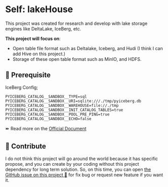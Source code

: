 # Self: lakeHouse

This project was created for research and develop with lake storage engines like
DeltaLake, IceBerg, etc.

**This project will focus on**:

- Open table file format such as Deltalake, Iceberg, and Hudi (I think I can add
  Hive on this project.)
- Storage of these open table format such as MinIO, and HDFS.

## :round_pushpin: Prerequisite

IceBerg Config;

```dotenv
PYICEBERG_CATALOG__SANDBOX__TYPE=sql
PYICEBERG_CATALOG__SANDBOX__URI=sqlite:///./tmp/pyiceberg.db
PYICEBERG_CATALOG__SANDBOX__WAREHOUSE=file://./tmp
PYICEBERG_CATALOG__SANDBOX__INIT_CATALOG_TABLES=true
PYICEBERG_CATALOG__SANDBOX__POOL_PRE_PING=true
PYICEBERG_CATALOG__SANDBOX__ECHO=false
```

:fast_forward: Read more on the [Official Document](https://py.iceberg.apache.org/)

## :speech_balloon: Contribute

I do not think this project will go around the world because it has specific propose,
and you can create by your coding without this project dependency for long term
solution. So, on this time, you can open [the GitHub issue on this project :raised_hands:](https://github.com/dde-labs/self-lake/issues)
for fix bug or request new feature if you want it.
